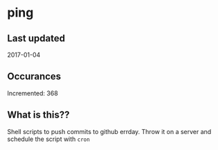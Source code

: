 # ping

## Last updated
2017-01-04

## Occurances
Incremented: 368

## What is this??
Shell scripts to push commits to github errday. Throw it on a server and schedule the script with `cron`
